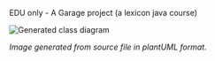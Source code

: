 EDU only - A Garage project (a lexicon java course)

![Generated class diagram](http://www.plantuml.com/plantuml/proxy?cache=no&src=https://raw.githubusercontent.com/wikitrom/lexicon-garage/master/classDiagram.puml)

_Image generated from source file in plantUML format._ 
